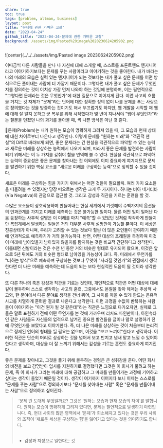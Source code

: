 ```yaml
---
share: true
toc: true
tags: [problem, altman, business]
layout: post
title: "문제에 관한 가벼운 고찰"
date: "2023-04-24"
github_title: "2023-04-24-문제에 관한 가벼운 고찰"
background: /assets/img/Pasted%20image%2020230624205902.png
---
```


![center](../../../assets/img/Pasted image 20230624205902.png)


이따금씩 다른 사람들을 만나 나 자신에 대해 소개할 때, 스스로를 프론트엔드 엔지니어라고 이야기하기보다는 문제를 푸는 사람이라고 이야기하는 것을 좋아한다. 내가 바라는 나의 미래의 모습은 실력 있는 엔지니어가 되는 것보다는 내가 풀고 싶은 문제를 어떤 방식으로든 풀어내는 사람에 더 가깝기 때문이다. 그렇다면 내가 풀고 싶은 문제가 무엇인지를 정의하는 것이 이치상 가장 먼저 나와야 하는 것임에 분명하며, 이는 필연적으로 "그렇다면 문제라는 것은 무엇인가"에 대한 질문으로 이어지게 된다. 이런 사고의 흐름을 거치는 것 자체가 "문제"라는 단어에 대한 정확한 정의 없이 나를 문제를 푸는 사람으로 정의했다는 것을 방증하는 것이기도 해서 부끄럽기도 하지만, 웹 개발을 시작할 때 웹에 대해 잘 알지 못하고 군 복무를 위해 시작했다가 몇 년이 지나서야 "웹이 무엇인가"라는 질문을 던졌던 나의 과거를 돌아볼 때, 썩 나쁜 방식은 아닌 것 같다.


문제(Problem)는 내가 원하는 모습이 명확하게 그려져 있을 때, 그 모습과 현재 상태에 대한 차이로부터 나온다고 생각한다. 이렇게 문제를 "원하는 미래"와 "객관적 현실"의 Diff로 바라보게 되면, 좋은 문제라는 건 현실을 객관적으로 파악할 수 있는 능력과 새로운 미래를 상상하는 능력에서 나오게 되며, 따라서 좋은 문제를 발견하는 사람이 되기 위해서는 이 두 가지를 갖춰야 함을 연역해 볼 수 있다. 현실을 객관적으로 파악하는 능력의 중요성은 좋은 문제를 찾아내는 것 이외에도 이미 중요하게 여겨지므로 문제를 발견하기 위한 핵심 요소를 "새로운 미래를 구상하는 능력"으로 정의할 수 있을 것이다.


새로운 미래를 구상하는 힘을 가지기 위해서는 어떤 것들이 필요할까. 여러 가지 요소들을 떠올려볼 수 있겠지만 당장 떠오르는 생각은 크게 두 가지이다. 하나는 비아 네거티바(Via Negativa)의 관점으로 접근할 것. 그리고 감성과 직관을 기르는 훈련을 할 것.


수많은 요소들이 상호작용하며 만들어내는 현실 세계에서 기껏해야 수백가지의 옵션들의 인과관계를 가지고 미래를 예측하는 것은 불가능한 일이다. 물론 어떤 일이 일어난 다음 등장하는 사후적 설명은 이 미래를 마치 "예측"할 수 있었던 것처럼 착각하게 만들지만 복잡계에서 발생하는 일들은 거의 대부분 사후적 설명만이 가능할 뿐이다. 이 세상은 진공상태가 아니며, 우리가 고려할 수 있는 것보다 훨씬 더 많은 요인들이 관여하기 때문에 인과적으로 예측하기가 거의 불가능하다. 반면, 어떤 대상의 프래질을 측정하여 이것이 미래에 남아있을지 남아있지 않을지를 탐지하는 것은 비교적 간단하다고 생각한다. 이를테면 신발이라는 것은 수천 년 동안 거의 비슷한 형태로 유지되어 왔으며, 이것은 앞으로 5년 뒤에도 거의 비슷한 형태로 남아있을 가능성이 크다. 즉, 미래에서 무언가를 "더하는 방식"으로 예측하며 구상하는 것보다 무엇이 "사라질 것인가"의 관점에서 생각한다면 더 나은 미래를 예측하는데 도움이 되는 보다 현실적인 도움이 될 것이라 생각한다. 


또 다른 하나의 축은 감성과 직관을 기르는 것인데, 개인적으로 직관은 어떤 대상에 대해 깊이 몰두하며 스스로 생각하는 사고의 훈련, 그중에서도 본질을 찾아 헤매는 추상적 사고와, 한 분야에서 다른 분야로 생각을 건너 뛰어, 그 사이를 이을 수 있게 만드는 은유적 사고를 치열하게 훈련한 결과로 나온다고 생각한다. 이런 과정을 수없이 반복하는 사람들이 이야기하는 "이건 뭔가 될 것 같은데"라는 직관은 느낌으로 다가오지만, 실제로 그들은 말로 표현하기 전에 어떤 무언가를 본 것에 가까우며 리처드 파인만이나, 아인슈타인 같은 사람들도 자신들의 업적으로 남겨진 중요한 발견들을 글이나 말로 설명하기 전에 무엇인가를 보았다고 이야기한다. 즉, 더 나은 미래를 상상하는 것이 처음부터 논리적으로 정제된 언어의 형태를 띨 필요는 없으며, 이것을 "보고 느껴야"한다고 생각하다. 이러한 직관은 단순히 머리로 상상하는 것을 넘어서 보고 만지고 냄새 맡고 느낄 수 있어야 한다고 생각하며, 대상을 더 잘 느끼기 위해서는 감성을 기르는 훈련도 중요하게 여겨진다.


좋은 문제를 찾아내고, 그것을 풀기 위해 몰두하는 경험은 큰 성취감을 준다. 어떤 회사의 비전을 보고 감명받아 입사를 지원하기로 결정했다면 그것은 이 회사가 풀려고 하는 문제, 즉 이 회사가 그리는 미래에 대해 공감하고 그 미래를 만들어가는 과정에 기여하고 싶다는 생각이 들었기 때문일 것이다. 생각이 여기까지 이어지다 보니 이제는 스스로를 "문제를 푸는 사람"으로 정의하기보다 "문제를 찾아내는 사람" 혹은 "문제를 만들어내는 사람"으로 정의하고 싶어진다.

>  ‘문제’란 도대체 무엇일까요? 그것은 ‘원하는 모습과 현재 모습의 차이’를 말합니다. 원하는 모습이 명확하게 그려져 있다면, 문제는 필연적으로 발생하기 마련입니다. 즉, 현대 사회의 많은 영역에서 ‘문제’가 희소해지고 있다는 것은 우리 사회와 조직이 ‘새로운 세상을 구상하는 힘’을 잃어가고 있다는 것을 의미하기도 합니다.  
>  
> - 감성과 지성으로 일한다는 것